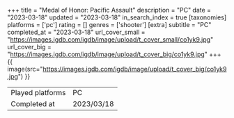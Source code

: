 +++
title = "Medal of Honor: Pacific Assault"
description = "PC"
date = "2023-03-18"
updated = "2023-03-18"
in_search_index = true
[taxonomies]
platforms = ['pc']
rating = []
genres = ['shooter']
[extra]
subtitle = "PC"
completed_at = "2023-03-18"
url_cover_small = "https://images.igdb.com/igdb/image/upload/t_cover_small/co1yk9.jpg"
url_cover_big = "https://images.igdb.com/igdb/image/upload/t_cover_big/co1yk9.jpg"
+++
{{ image(src="https://images.igdb.com/igdb/image/upload/t_cover_big/co1yk9.jpg") }}

|              |            |
| ------------ | ---------- |
| Played platforms    | PC |
| Completed at | 2023/03/18 |


